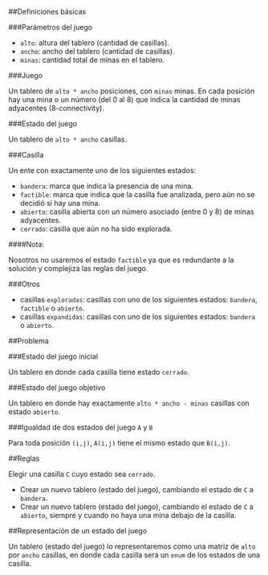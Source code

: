 ##Definiciones básicas

###Parámetros del juego

* `alto`: altura del tablero (cantidad de casillas).
* `ancho`: ancho del tablero (cantidad de casillas).
* `minas`: cantidad total de minas en el tablero.

###Juego

Un tablero de `alto * ancho` posiciones, con `minas` minas. En cada posición
hay una mina o un número (del 0 al 8) que indica la cantidad de minas
adyacentes (8-connectivity).

###Estado del juego

Un tablero de `alto * ancho` casillas.

###Casilla

Un ente con exactamente uno de los siguientes estados:

* `bandera`: marca que indica la presencia de una mina.
* `factible`: marca que indica que la casilla fue analizada, pero aún no se decidió si hay una mina.
* `abierto`: casilla abierta con un número asociado (entre 0 y 8) de minas adyacentes.
* `cerrado`: casilla que aún no ha sido explorada.

####Nota:

Nosotros no usaremos el estado `factible` ya que es redundante a la solución
y complejiza las reglas del juego.

###Otros

* casillas `exploradas`: casillas con uno de los siguientes estados: `bandera`, `factible` o `abierto`.
* casillas `expandidas`: casillas con uno de los siguientes estados: `bandera` o `abierto`.

##Problema

###Estado del juego inicial

Un tablero en donde cada casilla tiene estado `cerrado`.

###Estado del juego objetivo

Un tablero en donde hay exactamente `alto * ancho - minas` casillas con estado `abierto`.

###Igualdad de dos estados del juego `A` y `B`

Para toda posición `(i,j)`, `A(i,j)` tiene el mismo estado que `B(i,j)`.

##Reglas

Elegir una casilla `C` cuyo estado sea `cerrado`.

* Crear un nuevo tablero (estado del juego), cambiando el estado de `C` a `bandera`.
* Crear un nuevo tablero (estado del juego), cambiando el estado de `C` a `abierto`,
  siempre y cuando no haya una mina debajo de la casilla.

##Representación de un estado del juego

Un tablero (estado del juego) lo representaremos como una matriz de `alto` por
`ancho` casillas, en donde cada casilla será un `enum` de los estados de una
casilla.

